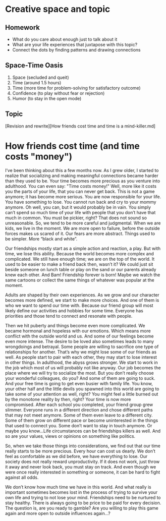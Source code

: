 # Creative space and topic

## Homework
- What do you care about enough just to talk about it
- What are your life experiences that juxtapose with this topic?
- Connect the dots by finding patterns and drawing connections

## Space-Time Oasis
1. Space (secluded and queit)
2. Time (around 1.5 hours)
3. Time (more time for problem-solving for satisfactory outcome)
4. Confidence (to play without fear or rejection)
5. Humor (to stay in the open mode)

## Topic 

[Revision and rewrite][How friends cost time and time is a mind-killer.md]

# How friends cost time (and time costs "money")

I’ve been thinking about this a few months now. As I grew older, I started to realize that socializing and making meaningful connections became harder than they used to be.
Your time becomes more precious as you venture into adulthood. You can even say: "Time costs money!" Well, more like it costs you the parts of your life, that you can never get back. This is not a game anymore; it has become more serious. You are now responsible for your life. You have something to lose. You cannot run back and cry to your mommy anymore. Oh well, you can, but it would probably be in vain. You simply can’t spend so much time of your life with people that you don’t have that much in common. You must be pickier, right? That does not sound so unreasonable. So, we tend to be more careful and judgmental.
When we are kids, we live in the moment. We are more open to failure, before the outside forces makes us scared of it. Our fears are more abstract. Things used to be simpler. More “black and white”.

Our friendships mostly start as a simple action and reaction, a play. But with time, we lose this ability. Because the world becomes more complex and complicated. We still have enough time; we are on the top of the world. It used to be easier to make a friend back then, wasn’t it? We could just sit beside someone on lunch table or play on the sand or our parents already knew each other. And Bam! Friendship forever is born! Maybe we watch the same cartoons or collect the same things of whatever was popular at the moment.

Adults are shaped by their own experiences. As we grow and our character becomes more defined, we start to make more choices. And one of them is who we want to spend our time with. Because our friend group will most likely define our activities and hobbies for some time. Everyone has priorities and those tend to connect and resonate with people.

Then we hit puberty and things become even more complicated. We became hormonal and hopeless with our emotions. Which means more conflict with the outside world and us. And some of our feelings become even more intense. The desire to be loved also sometimes leads to many wrongdoings and betrayal. Some people are willing to sacrifice one type of relationships for another. That’s why we might lose some of our friends as well. As people start to pair with each other, they may start to lose interest in other things.
In adulthood, the abyss grows stronger. We start to work in the job which most of us will probably not like anyway. Our job becomes the place where we will try to socialize the most. But you don’t really choose your wonderful colleagues, do you? And some of them are going to suck. And your free time is going to get even busier with family life. You know, your other half and the little devils you spawned into this world are going to take some of your attention as well, right?
You might feel a little burned out by the monotone reality by then, right? Your time is now more compromised. After each school you completed, your friend group grew slimmer. Everyone runs in a different direction and chose different paths that may not meet anymore. Some of them even leave to a different city. Some of them grow on different pace or become uninterested in the things that used to connect you. Some don’t want to stay in touch anymore. Or maybe you know...Life circumstances can be friendships killers as well. And so are your values, views or opinions on something like politics.

So, when we take those things into considerations, we find out that our time really starts to be more precious. Every hour can cost us dearly. We don’t feel as comfortable as we did before, we have everything to lose. Our society does not really reward unproductivity. If it does not work, just throw it away and never look back, you must stay on track. And even though we were once really interested in something or someone, it can be hard to fight against all odds.

We don’t know how much time we have in this world. And what really is important sometimes becomes lost in the process of trying to survive your own life and trying to not lose your mind. Friendships need to be nurtured to stay healthy. There is always going to be price to be paid for every decision. The question is, are you ready to gamble? Are you willing to play this game again and more open to outside influences again...?


